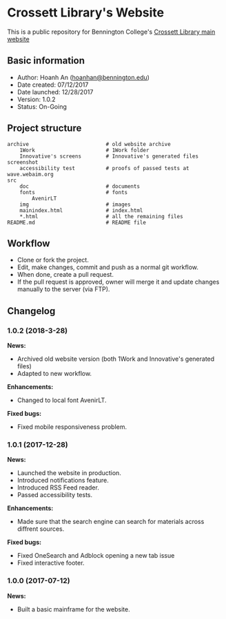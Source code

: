# Crossett Library's Website

This is a public repository for Bennington College's [Crossett Library 
main website](http://library.bennington.edu/)

## Basic information

- Author: Hoanh An (hoanhan@bennington.edu)
- Date created: 07/12/2017
- Date launched: 12/28/2017
- Version: 1.0.2
- Status: On-Going

## Project structure

```
archive                         # old website archive
    1Work                       # 1Work folder
    Innovative's screens        # Innovative's generated files
screenshot
    accessibility test          # proofs of passed tests at wave.webaim.org
src
    doc                         # documents
    fonts                       # fonts
        AvenirLT
    img                         # images
    mainindex.html              # index.html
    *.html                      # all the remaining files
README.md                       # README file
```

## Workflow

- Clone or fork the project.
- Edit, make changes, commit and push as a normal git workflow.
- When done, create a pull request.
- If the pull request is approved, owner will merge it and update changes
  manually to the server (via FTP).

## Changelog

### 1.0.2 (2018-3-28)

**News:**
- Archived old website version (both 1Work and Innovative's generated files)
- Adapted to new workflow.

**Enhancements:**
- Changed to local font AvenirLT.

**Fixed bugs:**
- Fixed mobile responsiveness problem.

### 1.0.1 (2017-12-28)

**News:**
- Launched the website in production.
- Introduced notifications feature.
- Introduced RSS Feed reader.
- Passed accessibility tests.

**Enhancements:**
- Made sure that the search engine can search for materials across diffrent
  sources.

**Fixed bugs:**
- Fixed OneSearch and Adblock opening a new tab issue
- Fixed interactive footer.

### 1.0.0 (2017-07-12)

**News:**
- Built a basic mainframe for the website.
